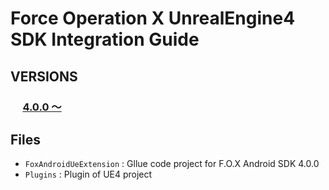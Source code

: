# Force Operation X UnrealEngine4 SDK Integration Guide

## VERSIONS

### &nbsp;&nbsp;&nbsp;&nbsp;&nbsp;[4.0.0 〜](../../tree/4.x)

## Files

  * `FoxAndroidUeExtension` : Gllue code project for F.O.X Android SDK 4.0.0
  * `Plugins` : Plugin of UE4 project
